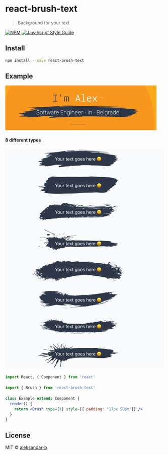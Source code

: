 # react-brush-text

> Background for your text

[![NPM](https://img.shields.io/npm/v/react-brush-text.svg)](https://www.npmjs.com/package/react-brush-text) [![JavaScript Style Guide](https://img.shields.io/badge/code_style-standard-brightgreen.svg)](https://standardjs.com)

## Install

```bash
npm install --save react-brush-text
```

## Example
![img_1.png](img_1.png)

#### 8 different types
![img.png](img.png)

```jsx
import React, { Component } from 'react'

import { Brush } from 'react-brush-text'

class Example extends Component {
  render() {
    return <Brush type={1} style={{ padding: "17px 58px"}} />
  }
}
```

## License

MIT © [aleksandar-b](https://github.com/aleksandar-b)
